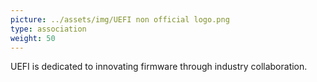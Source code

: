 ```yaml
---
picture: ../assets/img/UEFI non official logo.png
type: association
weight: 50
---
```


UEFI is dedicated to innovating firmware through industry collaboration.